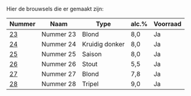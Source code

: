 Hier de brouwsels die er gemaakt zijn:

Nummer | Naam | Type | alc.% | Voorraad
-----------------------------| ------- | ------ |  -- | ---
[23](bieren/23-blond.md)     | Nummer 23 | Blond  | 8,0 | Ja
[24](bieren/24-kerstbier.md) | Nummer 24 | Kruidig donker | 8,0 | Ja
[25](bieren/25-saison.md)    | Nummer 25 | Saison | 8,0 | Ja
[26](bieren/26-stout.md)     | Nummer 26 | Stout  | 5,5 | Ja
[27](bieren/27-blond.md)     | Nummer 27 | Blond  | 7,8 | Ja
[28](bieren/28-tripel.md)    | Nummer 28 | Tripel | 9,0 | Ja
